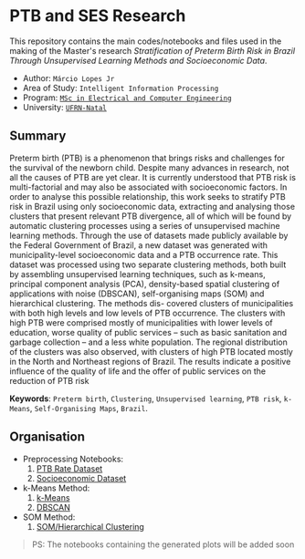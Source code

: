 # PTB and SES Research


This repository contains the main codes/notebooks and files used in the making of the Master's research *Stratification of Preterm Birth Risk in Brazil Through Unsupervised Learning Methods and Socioeconomic Data*.


- Author: `Márcio Lopes Jr`
- Area of Study: `Intelligent Information Processing`
- Program: [`MSc in Electrical and Computer Engineering`](https://posgraduacao.ufrn.br/ppgeec)
- University: [`UFRN-Natal`](https://ufrn.br/)

## Summary
Preterm birth (PTB) is a phenomenon that brings risks and challenges for the survival of the newborn child. Despite many advances in research, not all the causes of PTB are yet clear. It is currently understood that PTB risk is multi-factorial and may also be associated with socioeconomic factors. In order to analyse this possible relationship, this work seeks to stratify PTB risk in Brazil using only socioeconomic data, extracting and analysing those clusters that present relevant PTB divergence, all of which will be found by automatic clustering processes using a series of unsupervised machine learning methods. Through the use of datasets made publicly available by the Federal Government of Brazil, a new dataset was generated with municipality-level socioeconomic data and a PTB occurrence rate. This dataset was processed using two separate clustering methods, both built by assembling unsupervised learning techniques, such as k-means, principal component analysis (PCA), density-based spatial clustering of applications with noise (DBSCAN), self-organising maps (SOM) and hierarchical clustering. The methods dis- covered clusters of municipalities with both high levels and low levels of PTB occurrence. The clusters with high PTB were comprised mostly of municipalities with lower levels of education, worse quality of public services – such as basic sanitation and garbage collection – and a less white population. The regional distribution of the clusters was also observed, with clusters of high PTB located mostly in the North and Northeast regions of Brazil. The results indicate a positive influence of the quality of life and the offer of public services on the reduction of PTB risk

**Keywords**: `Preterm birth`, `Clustering`, `Unsupervised learning`, `PTB risk`, `k-Means`,
`Self-Organising Maps`, `Brazil`.

## Organisation

- Preprocessing Notebooks:
   1. [PTB Rate Dataset](https://github.com/marciojunior159/ptb_rate_research/blob/main/(PTB-Research)%20PTB%20Rate%20Dataset.ipynb)
   2. [Socioeconomic Dataset](https://github.com/marciojunior159/ptb_rate_research/blob/main/(PTB-Research)%20Socioeconomic%20Dataset.ipynb)
- k-Means Method:
   1. [k-Means](https://github.com/marciojunior159/ptb_rate_research/blob/main/(PTB-Research)%20kMeans.ipynb)
   2. [DBSCAN](https://github.com/marciojunior159/ptb_rate_research/blob/main/(PTB-Research)%20DBSCAN.ipynb)
- SOM Method:
   1. [SOM/Hierarchical Clustering](https://github.com/marciojunior159/ptb_rate_research/blob/main/(PTB-Research)%20SOM.ipynb)

> PS: The notebooks containing the generated plots will be added soon
